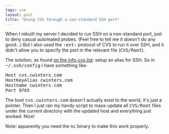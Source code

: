 ```yaml
---
tags: scm
layout: post
title: "Using CVS through a non-standard SSH port"
---
```




<p>When I rebuilt my server I decided to run SSH on a non-standard port, just to deny casual automated probes. (Feel free to tell me it doesn't do any good...) But I also used the <tt>:ext:</tt> protocol of CVS to run it over SSH, and it didn't allow you to specify the port in the relevant file (<tt>CVS/Root</tt>).</p>

<p>The solution, as found <a href="http://lists.gnu.org/archive/html/info-cvs/2004-10/msg00280.html">on the info-cvs list</a>: setup an alias for SSH. So in <tt>~/.ssh/config</tt> I have something like:</p>
 
<pre class="sourceCode">
Host cvs.cwinters.com
HostKeyAlias cwinters.com
Hostname cwinters.com
Port 9765
</pre>
 
<p>The host <tt>cvs.cwinters.com</tt> doesn't actually exist to the world, it's just a pointer. Then I just ran my handy script to mass-update all <tt>CVS/Root</tt> files under the current directory with the updated host and everything just worked. Nice!</p>

<p>Note: apparently you need the <tt>nc</tt> binary to make this work properly.</p> 


